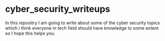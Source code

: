 # cyber_security_writeups
In this repositry I am going to write about some of the cyber security topics which i think everyone in tech field should have knowledge to some extent so I hope this helps you.
